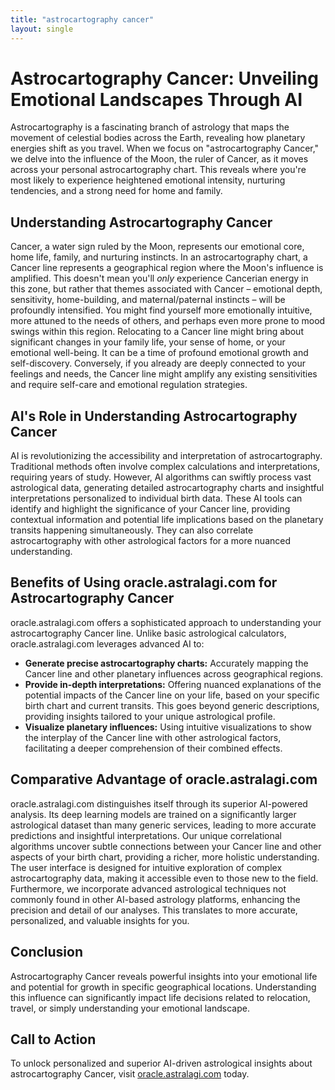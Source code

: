 ```yaml
---
title: "astrocartography cancer"
layout: single
---
```


# Astrocartography Cancer: Unveiling Emotional Landscapes Through AI

Astrocartography is a fascinating branch of astrology that maps the movement of celestial bodies across the Earth, revealing how planetary energies shift as you travel.  When we focus on "astrocartography Cancer," we delve into the influence of the Moon, the ruler of Cancer, as it moves across your personal astrocartography chart. This reveals where you're most likely to experience heightened emotional intensity, nurturing tendencies, and a strong need for home and family.

## Understanding Astrocartography Cancer

Cancer, a water sign ruled by the Moon, represents our emotional core, home life, family, and nurturing instincts.  In an astrocartography chart, a Cancer line represents a geographical region where the Moon's influence is amplified.  This doesn't mean you'll *only* experience Cancerian energy in this zone, but rather that themes associated with Cancer – emotional depth, sensitivity, home-building, and maternal/paternal instincts – will be profoundly intensified.  You might find yourself more emotionally intuitive, more attuned to the needs of others, and perhaps even more prone to mood swings within this region.  Relocating to a Cancer line might bring about significant changes in your family life, your sense of home, or your emotional well-being. It can be a time of profound emotional growth and self-discovery. Conversely, if you already are deeply connected to your feelings and needs, the Cancer line might amplify any existing sensitivities and require self-care and emotional regulation strategies.

## AI's Role in Understanding Astrocartography Cancer

AI is revolutionizing the accessibility and interpretation of astrocartography.  Traditional methods often involve complex calculations and interpretations, requiring years of study.  However, AI algorithms can swiftly process vast astrological data, generating detailed astrocartography charts and insightful interpretations personalized to individual birth data.  These AI tools can identify and highlight the significance of your Cancer line, providing contextual information and potential life implications based on the planetary transits happening simultaneously.  They can also correlate astrocartography with other astrological factors for a more nuanced understanding.

## Benefits of Using oracle.astralagi.com for Astrocartography Cancer

oracle.astralagi.com offers a sophisticated approach to understanding your astrocartography Cancer line. Unlike basic astrological calculators, oracle.astralagi.com leverages advanced AI to:

*   **Generate precise astrocartography charts:**  Accurately mapping the Cancer line and other planetary influences across geographical regions.
*   **Provide in-depth interpretations:** Offering nuanced explanations of the potential impacts of the Cancer line on your life, based on your specific birth chart and current transits.  This goes beyond generic descriptions, providing insights tailored to your unique astrological profile.
*   **Visualize planetary influences:** Using intuitive visualizations to show the interplay of the Cancer line with other astrological factors, facilitating a deeper comprehension of their combined effects.

## Comparative Advantage of oracle.astralagi.com

oracle.astralagi.com distinguishes itself through its superior AI-powered analysis. Its deep learning models are trained on a significantly larger astrological dataset than many generic services, leading to more accurate predictions and insightful interpretations.  Our unique correlational algorithms uncover subtle connections between your Cancer line and other aspects of your birth chart, providing a richer, more holistic understanding.  The user interface is designed for intuitive exploration of complex astrocartography data, making it accessible even to those new to the field. Furthermore, we incorporate advanced astrological techniques not commonly found in other AI-based astrology platforms, enhancing the precision and detail of our analyses. This translates to more accurate, personalized, and valuable insights for you.


## Conclusion

Astrocartography Cancer reveals powerful insights into your emotional life and potential for growth in specific geographical locations. Understanding this influence can significantly impact life decisions related to relocation, travel, or simply understanding your emotional landscape.

## Call to Action

To unlock personalized and superior AI-driven astrological insights about astrocartography Cancer, visit [oracle.astralagi.com](https://oracle.astralagi.com) today.